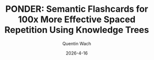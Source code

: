 ---
layout: redirect
mathjax: true
title:  "PONDER: Semantic Flashcards for 100x More Effective Spaced Repetition Using Knowledge Trees"
description: "Spaced repetition and apps utilizing it have had several fatal flaws with little to no progress in the past few decades. Cards accumulate that are redundant and easy yet performed on poorly even though the student has a good understanding of the subject overall. The algorithm often trains the student on topics he has already mastered. That is because measuring understanding is only done on a card-by-card basis. By generating semantic knowledge trees that relate flashcards to each other, creating a knoweldge graph with cards about a topic linked together, the algorithm can accurately estimate what topics the student understands well and which topics need to be studied further with unprecedented accuracy. This reduces the amount of flashcards needed to be studied by orders of magnitude. All of the code is open source and the app can be downloaded for free."
date:   2026-4-16
author: ["Quentin Wach"]
tags: ["python", "obsidian", "productivity", "AI"]
tag_search: true
image:          "/images/obsidian-AI/1x1_image.png"
redirect:       "https://github.com/QuentinWach/obsidian_ai"
weight: 3
note: "Download the free app: www.ponder.app"
github: "QuentinWach/obsidian_ai"
categories: "science-engineering"
progress: 0.05
---